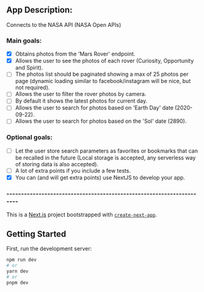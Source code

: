 ## App Description:

Connects to the NASA API (NASA Open APIs)

### Main goals:
- [x] Obtains photos from the 'Mars Rover' endpoint.
- [x] Allows the user to see the photos of each rover (Curiosity, Opportunity and Spirit).
- [ ] The photos list should be paginated showing a max of 25 photos per page (dynamic loading similar to facebook/instagram will be nice, but not required).
- [ ] Allows the user to filter the rover photos by camera.
- [ ] By default it shows the latest photos for current day.
- [ ] Allows the user to search for photos based on 'Earth Day' date (2020-09-22).
- [ ] Allows the user to search for photos based on the 'Sol' date (2890).

### Optional goals:
- [ ] Let the user store search parameters as favorites or bookmarks that can be recalled in the future (Local storage is accepted, any serverless way of storing data is also accepted).
- [ ] A lot of extra points if you include a few tests.
- [x] You can (and will get extra points) use NextJS to develop your app.

### ---------------------------------------------------------------------

This is a [Next.js](https://nextjs.org/) project bootstrapped with [`create-next-app`](https://github.com/vercel/next.js/tree/canary/packages/create-next-app).

## Getting Started

First, run the development server:

```bash
npm run dev
# or
yarn dev
# or
pnpm dev
```

